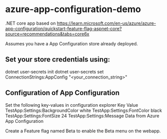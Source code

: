 # azure-app-configuration-demo

.NET core app based on https://learn.microsoft.com/en-us/azure/azure-app-configuration/quickstart-feature-flag-aspnet-core?source=recommendations&tabs=core6x

Assumes you have a App  Configuration store already deployed.

## Set your store credentials using:

dotnet user-secrets init
dotnet user-secrets set ConnectionStrings:AppConfig "<your_connection_string>"

## Configuration of App Configuration
Set the following key-values in configuration explorer
Key	Value
TestApp:Settings:BackgroundColor	white
TestApp:Settings:FontColor	black
TestApp:Settings:FontSize	24
TestApp:Settings:Message	Data from Azure App Configuration

Create a Feature flag named Beta to enable the Beta menu on the webapp.
